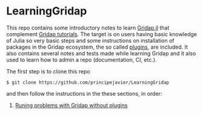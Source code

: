 # LearningGridap

This repo contains some introductory notes to learn [Gridap.jl](https://github.com/gridap/Gridap.jl) that complement [Gridap tutorials](https://gridap.github.io/Tutorials/stable/). The target is on users having basic knowledge of Julia so very basic steps and some instructions on installation of packages in the Gridap ecosystem, the so called [plugins](https://github.com/gridap/Gridap.jl#plugins), are included. It also contains several notes and tests made while learning Gridap and it also used to learn how to admin a repo (documentation, CI, etc.).

The first step is to clone this repo
```
$ git clone https://github.com/principejavier/LearningGridap
```
and then follow the instructions in the these sections, in order:

1. [Runing problems with Gridap without plugins](./NoPlugins/README.md)

